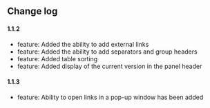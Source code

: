 ## Change log

#### 1.1.2

* feature: Added the ability to add external links
* feature: Added the ability to add separators and group headers
* feature: Added table sorting
* feature: Added display of the current version in the panel header

#### 1.1.3

* feature: Ability to open links in a pop-up window has been added

